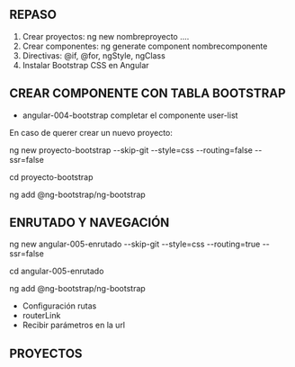 
## REPASO

1. Crear proyectos: ng new nombreproyecto ....
2. Crear componentes: ng generate component nombrecomponente
3. Directivas: @if, @for, ngStyle, ngClass
4. Instalar Bootstrap CSS en Angular

## CREAR COMPONENTE CON TABLA BOOTSTRAP

* angular-004-bootstrap completar el componente user-list

En caso de querer crear un nuevo proyecto:

ng new proyecto-bootstrap --skip-git --style=css --routing=false --ssr=false

cd proyecto-bootstrap

ng add @ng-bootstrap/ng-bootstrap

## ENRUTADO Y NAVEGACIÓN


ng new angular-005-enrutado --skip-git --style=css --routing=true --ssr=false

cd angular-005-enrutado

ng add @ng-bootstrap/ng-bootstrap


* Configuración rutas
* routerLink 
* Recibir parámetros en la url


## PROYECTOS


